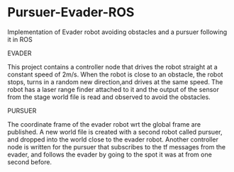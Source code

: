 # Pursuer-Evader-ROS
Implementation of Evader robot avoiding obstacles and a pursuer following it in ROS 

EVADER

This project contains a controller node that drives the robot straight at a constant speed of 2m/s. When the robot is close to an obstacle, the robot stops, turns in a random new direction,and drives at the same speed. The robot has a laser range finder attached to it and the output of the sensor from the stage world file is read and observed to avoid the obstacles.

PURSUER

The coordinate frame of the evader robot wrt the global frame are published. A new world file is created with a second robot called pursuer, and dropped into the world close to the evader robot. Another controller node is written for the pursuer that subscribes to the tf messages from the evader, and follows the evader by going to the spot it was at from one second before.

